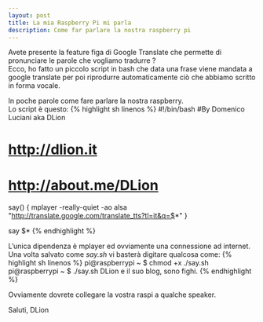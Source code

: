 ```yaml
---
layout: post
title: La mia Raspberry Pi mi parla
description: Come far parlare la nostra raspberry pi
---
```

Avete presente la feature figa di Google Translate che permette di pronunciare le parole che vogliamo tradurre ?   
Ecco, ho fatto un piccolo script in bash che data una frase viene mandata a google translate per poi riprodurre automaticamente ciò che abbiamo scritto in forma vocale.

In poche parole come fare parlare la nostra raspberry.   
Lo script è questo:
{% highlight sh linenos %}
#!/bin/bash
#By Domenico Luciani aka DLion
# http://dlion.it
# http://about.me/DLion
say()
{
  mplayer -really-quiet -ao alsa "http://translate.google.com/translate_tts?tl=it&q=$*"
}
   
say $*
{% endhighlight %}

L’unica dipendenza è mplayer ed ovviamente una connessione ad internet.   
Una volta salvato come *say.sh* vi basterà digitare qualcosa come:
{% highlight sh linenos %}
pi@raspberrypi ~ $ chmod +x ./say.sh
pi@raspberrypi ~ $ ./say.sh DLion e il suo blog, sono fighi.
{% endhighlight %}

Ovviamente dovrete collegare la vostra raspi a qualche speaker.

Saluti, DLion
